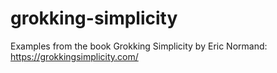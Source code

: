 # grokking-simplicity

Examples from the book Grokking Simplicity by Eric Normand: https://grokkingsimplicity.com/
